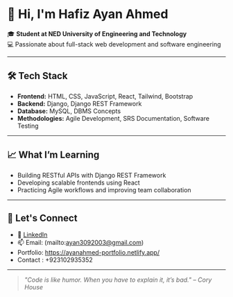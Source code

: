 # 👋 Hi, I'm Hafiz Ayan Ahmed

🎓 **Student at NED University of Engineering and Technology**  
💻 Passionate about full-stack web development and software engineering

---

## 🛠️ Tech Stack

- **Frontend:** HTML, CSS, JavaScript, React, Tailwind, Bootstrap 
- **Backend:** Django, Django REST Framework
- **Database:** MySQL, DBMS Concepts
- **Methodologies:** Agile Development, SRS Documentation, Software Testing

---

## 📈 What I’m Learning

- Building RESTful APIs with Django REST Framework
- Developing scalable frontends using React
- Practicing Agile workflows and improving team collaboration

---



## 🤝 Let's Connect

- 💼 [LinkedIn](https://www.linkedin.com/in/hafizayanahmed/)
- 📫 Email: (mailto:ayan3092003@gmail.com)
- Portfolio: https://ayanahmed-portfolio.netlify.app/
- Contact : +923102935352

---

> *"Code is like humor. When you have to explain it, it’s bad." – Cory House*

